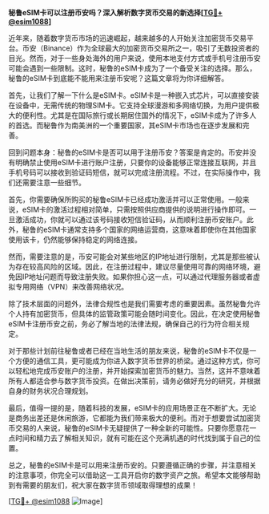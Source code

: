 **秘鲁eSIM卡可以注册币安吗？深入解析数字货币交易的新选择[[TG💪+ @esim1088](https://t.me/s/esim1088)]**

近年来，随着数字货币市场的迅速崛起，越来越多的人开始关注加密货币交易平台。币安（Binance）作为全球最大的加密货币交易所之一，吸引了无数投资者的目光。然而，对于一些身处海外的用户来说，使用本地支付方式或手机号注册币安可能会遇到一些限制。这时，秘鲁的eSIM卡成为了一个备受关注的选择。那么，秘鲁的eSIM卡到底能不能用来注册币安呢？这篇文章将为你详细解答。

首先，让我们了解一下什么是eSIM卡。eSIM卡是一种嵌入式芯片，可以直接安装在设备中，无需传统的物理SIM卡。它支持全球漫游和多网络切换，为用户提供极大的便利性。尤其是在国际旅行或长期居住国外的情况下，eSIM卡成为了许多人的首选。而秘鲁作为南美洲的一个重要国家，其eSIM卡市场也在逐步发展和完善。

回到问题本身：秘鲁的eSIM卡是否可以用于注册币安？答案是肯定的。币安并没有明确禁止使用eSIM卡进行账户注册，只要你的设备能够正常连接互联网，并且手机号码可以接收到验证码短信，就可以完成注册流程。不过，在实际操作中，我们还需要注意一些细节。

首先，你需要确保所购买的秘鲁eSIM卡已经成功激活并可以正常使用。一般来说，eSIM卡的激活过程相对简单，只需按照供应商提供的说明进行操作即可。一旦激活成功，你就可以通过该号码接收短信验证码，从而顺利注册币安账户。此外，秘鲁的eSIM卡通常支持多个国家的网络运营商，这意味着即使你在其他国家使用该卡，仍然能够保持稳定的网络连接。

然而，需要注意的是，币安可能会对某些地区的IP地址进行限制，尤其是那些被认为存在较高风险的区域。因此，在注册过程中，建议尽量使用可靠的网络环境，避免因IP地址问题而导致注册失败。如果你担心这一点，可以通过代理服务器或者虚拟专用网络（VPN）来改善网络状况。

除了技术层面的问题外，法律合规性也是我们需要考虑的重要因素。虽然秘鲁允许个人持有加密货币，但具体的监管政策可能会随时间变化。因此，在决定使用秘鲁eSIM卡注册币安之前，务必了解当地的法律法规，确保自己的行为符合相关规定。

对于那些计划前往秘鲁或者已经在当地生活的朋友来说，秘鲁的eSIM卡不仅是一个方便的通信工具，更可能成为你进入数字货币世界的桥梁。通过这种方式，你可以轻松地完成币安账户的注册，并开始探索加密货币的魅力。当然，这并不意味着所有人都适合参与数字货币投资。在做出决策前，请务必做好充分的研究，并根据自身的财务状况合理规划。

最后，值得一提的是，随着科技的发展，eSIM卡的应用场景正在不断扩大。无论是商务出差还是休闲旅游，它都能为我们带来极大的便利。而对于想要尝试加密货币交易的人来说，秘鲁的eSIM卡无疑提供了一种全新的可能性。只要你愿意花一点时间和精力去了解相关知识，就有可能在这个充满机遇的时代找到属于自己的位置。

总之，秘鲁的eSIM卡是可以用来注册币安的。只要遵循正确的步骤，并注意相关的注意事项，你完全可以借助这一工具开启你的数字资产之旅。希望本文能够帮助到有需要的朋友们，祝大家在数字货币领域取得理想的成果！ 

[[TG💪+ @esim1088](https://t.me/s/esim1088) ![Image](https://i.postimg.cc/4NQfJmqS/Snipaste-2025-05-13-00-14-12.png)]